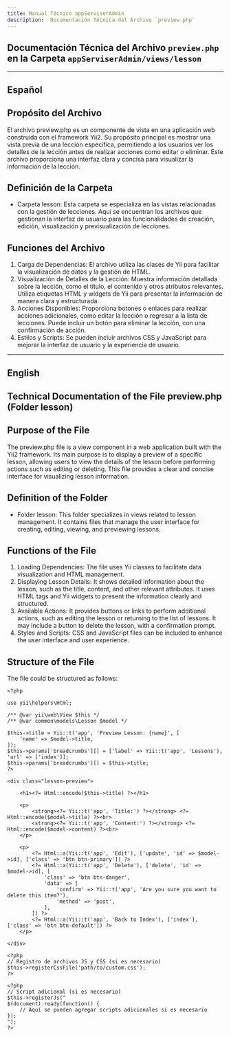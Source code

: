 ```yaml
---
title: Manual Técnico appServiserAdmin
description:  Documentación Técnica del Archivo `preview.php`
---
```


## Documentación Técnica del Archivo `preview.php` en la Carpeta `appServiserAdmin/views/lesson`

---

## Español

## Propósito del Archivo
El archivo preview.php es un componente de vista en una aplicación web construida con el framework Yii2. Su propósito principal es mostrar una vista previa de una lección específica, permitiendo a los usuarios ver los detalles de la lección antes de realizar acciones como editar o eliminar. Este archivo proporciona una interfaz clara y concisa para visualizar la información de la lección.

## Definición de la Carpeta
- Carpeta lesson: Esta carpeta se especializa en las vistas relacionadas con la gestión de lecciones. Aquí se encuentran los archivos que gestionan la interfaz de usuario para las funcionalidades de creación, edición, visualización y previsualización de lecciones.

## Funciones del Archivo
1. Carga de Dependencias: El archivo utiliza las clases de Yii para facilitar la visualización de datos y la gestión de HTML.
2. Visualización de Detalles de la Lección:
Muestra información detallada sobre la lección, como el título, el contenido y otros atributos relevantes.
Utiliza etiquetas HTML y widgets de Yii para presentar la información de manera clara y estructurada.
3. Acciones Disponibles:
Proporciona botones o enlaces para realizar acciones adicionales, como editar la lección o regresar a la lista de lecciones.
Puede incluir un botón para eliminar la lección, con una confirmación de acción.
4. Estilos y Scripts:
Se pueden incluir archivos CSS y JavaScript para mejorar la interfaz de usuario y la experiencia de usuario.

---

## English

## Technical Documentation of the File preview.php (Folder lesson)

## Purpose of the File
The preview.php file is a view component in a web application built with the Yii2 framework. Its main purpose is to display a preview of a specific lesson, allowing users to view the details of the lesson before performing actions such as editing or deleting. This file provides a clear and concise interface for visualizing lesson information.

## Definition of the Folder
- Folder lesson: This folder specializes in views related to lesson management. It contains files that manage the user interface for creating, editing, viewing, and previewing lessons.

## Functions of the File
1. Loading Dependencies: The file uses Yii classes to facilitate data visualization and HTML management.
2. Displaying Lesson Details:
It shows detailed information about the lesson, such as the title, content, and other relevant attributes.
It uses HTML tags and Yii widgets to present the information clearly and structured.
3. Available Actions:
It provides buttons or links to perform additional actions, such as editing the lesson or returning to the list of lessons.
It may include a button to delete the lesson, with a confirmation prompt.
4. Styles and Scripts:
CSS and JavaScript files can be included to enhance the user interface and user experience.

## Structure of the File
The file could be structured as follows:
```
<?php

use yii\helpers\Html;

/** @var yii\web\View $this */
/** @var common\models\Lesson $model */

$this->title = Yii::t('app', 'Preview Lesson: {name}', [
    'name' => $model->title,
]);
$this->params['breadcrumbs'][] = ['label' => Yii::t('app', 'Lessons'), 'url' => ['index']];
$this->params['breadcrumbs'][] = $this->title;
?>

<div class="lesson-preview">

    <h1><?= Html::encode($this->title) ?></h1>

    <p>
        <strong><?= Yii::t('app', 'Title:') ?></strong> <?= Html::encode($model->title) ?><br>
        <strong><?= Yii::t('app', 'Content:') ?></strong> <?= Html::encode($model->content) ?><br>
    </p>

    <p>
        <?= Html::a(Yii::t('app', 'Edit'), ['update', 'id' => $model->id], ['class' => 'btn btn-primary']) ?>
        <?= Html::a(Yii::t('app', 'Delete'), ['delete', 'id' => $model->id], [
            'class' => 'btn btn-danger',
            'data' => [
                'confirm' => Yii::t('app', 'Are you sure you want to delete this item?'),
                'method' => 'post',
            ],
        ]) ?>
        <?= Html::a(Yii::t('app', 'Back to Index'), ['index'], ['class' => 'btn btn-default']) ?>
    </p>

</div>

<?php
// Registro de archivos JS y CSS (si es necesario)
$this->registerCssFile('path/to/custom.css');
?>

<?php 
// Script adicional (si es necesario)
$this->registerJs("
$(document).ready(function() {
    // Aquí se pueden agregar scripts adicionales si es necesario
});
");
?>
```
